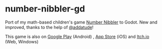 # number-nibbler-gd
Port of my math-based children's game [Number Nibbler](https://github.com/david1socha/number-nibbler) to Godot. New and improved, thanks to the help of [@addatude](https://github.com/addatude/)!

This game is also on [Google Play](https://play.google.com/store/apps/details?id=com.david1socha.numbernibbler) (Android) , [App Store](https://apps.apple.com/us/app/number-nibbler/6444637033) (iOS) and [Itch.io](https://david1socha.itch.io/number-nibbler) (Web, Windows)
